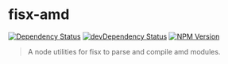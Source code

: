 fisx-amd
========

[![Dependency Status](https://david-dm.org/wuhy/fisx-package.svg)](https://david-dm.org/wuhy/fisx-amd) [![devDependency Status](https://david-dm.org/wuhy/fisx-amd/dev-status.svg)](https://david-dm.org/wuhy/fisx-amd#info=devDependencies) [![NPM Version](https://img.shields.io/npm/v/fisx-amd.svg?style=flat)](https://npmjs.org/package/fisx-amd)

> A node utilities for fisx to parse and compile amd modules.


